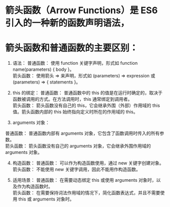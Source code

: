# 箭头函数（Arrow Functions）是 ES6 引入的一种新的函数声明语法，


# 箭头函数和普通函数的主要区别：
1. 语法：
普通函数： 使用 function 关键字声明，形式如 function name(parameters) { body }。    
箭头函数： 使用箭头 => 来声明，形式如 (parameters) => expression 或 (parameters) => { statements }。  
2. this 的绑定：
普通函数： 普通函数中的 this 的值是在运行时确定的，取决于函数被调用的方式。在方法调用时，this 通常绑定到调用者。  
箭头函数： 箭头函数没有自己的 this，它会继承外围（外部）作用域的 this 值。箭头函数内部的 this 始终指向定义时所在的作用域的 this。  

3. arguments 对象：
<!-- arguments 对象是在函数内部可用的一个局部对象，它包含了函数被调用时传递给函数的所有参数 -->
普通函数： 普通函数内部有 arguments 对象，它包含了函数调用时传入的所有参数。   
箭头函数： 箭头函数没有自己的 arguments 对象，它会继承外围作用域的 arguments 对象。  

4. 构造函数：
普通函数： 可以作为构造函数使用，通过 new 关键字创建对象。  
箭头函数： 不能使用 new 关键字调用，因此不能用作构造函数。  

5. 适用场景：
普通函数： 在需要动态绑定 this 或使用 arguments 对象时，以及作为构造函数时。  
箭头函数： 在需要保持词法作用域的情况下，简化函数表达式，并且不需要使用 this 或 arguments 对象时。  
